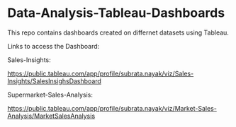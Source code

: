# Data-Analysis-Tableau-Dashboards
This repo contains dashboards created on differnet datasets using Tableau.

Links to access the Dashboard:

Sales-Insights:

https://public.tableau.com/app/profile/subrata.nayak/viz/Sales-Insights/SalesInsighsDashboard

Supermarket-Sales-Analysis:

https://public.tableau.com/app/profile/subrata.nayak/viz/Market-Sales-Analysis/MarketSalesAnalysis
